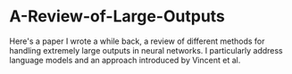 # A-Review-of-Large-Outputs
Here's a paper I wrote a while back, a review of different methods for handling extremely large outputs in neural networks.  I particularly address language models and an approach introduced by Vincent et al. 
